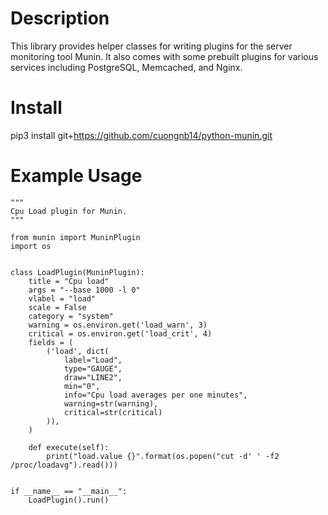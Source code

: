 
# Description

This library provides helper classes for writing plugins for the server
monitoring tool Munin. It also comes with some prebuilt plugins for
various services including PostgreSQL, Memcached, and Nginx.

# Install

pip3 install git+https://github.com/cuongnb14/python-munin.git

# Example Usage

```
"""
Cpu Load plugin for Munin.
"""

from munin import MuninPlugin
import os


class LoadPlugin(MuninPlugin):
    title = "Cpu load"
    args = "--base 1000 -l 0"
    vlabel = "load"
    scale = False
    category = "system"
    warning = os.environ.get('load_warn', 3)  
    critical = os.environ.get('load_crit', 4)  
    fields = (
        ('load', dict(
            label="Load",
            type="GAUGE",
            draw="LINE2",
            min="0",
            info="Cpu load averages per one minutes",
            warning=str(warning),
            critical=str(critical)
        )),
    )

    def execute(self):
        print("load.value {}".format(os.popen("cut -d' ' -f2  /proc/loadavg").read()))


if __name__ == "__main__":
    LoadPlugin().run()

```